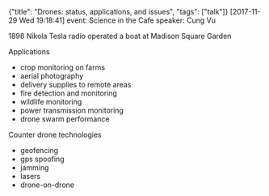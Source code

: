 {"title": "Drones: status, applications, and issues", "tags": ["talk"]}
[2017-11-29 Wed 19:18:41]
event: Science in the Cafe
speaker: Cung Vu

1898 Nikola Tesla radio operated a boat at Madison Square Garden

Applications
* crop monitoring on farms
* aerial photography
* delivery supplies to remote areas
* fire detection and monitoring
* wildlife monitoring
* power transmission monitoring
* drone swarm performance

Counter drone technologies
* geofencing
* gps spoofing
* jamming
* lasers
* drone-on-drone

